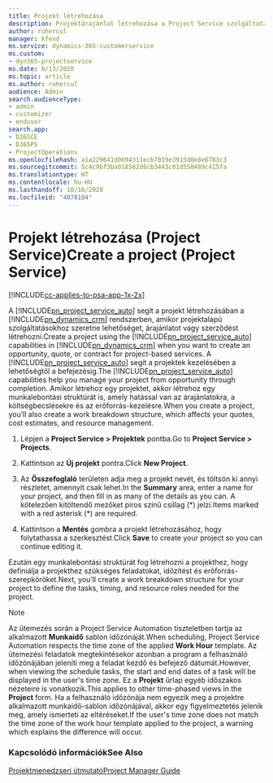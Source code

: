 ```yaml
---
title: Projekt létrehozása
description: Projektárajánlat létrehozása a Project Service szolgáltatásban
author: ruhercul
manager: kfend
ms.service: dynamics-365-customerservice
ms.custom:
- dyn365-projectservice
ms.date: 8/13/2020
ms.topic: article
ms.author: ruhercul
audience: Admin
search.audienceType:
- admin
- customizer
- enduser
search.app:
- D365CE
- D365PS
- ProjectOperations
ms.openlocfilehash: a1a229641d0694311ecb7019e3915d0e8e6783c3
ms.sourcegitcommit: 5c4c9bf3ba018562d6cb3443c01d550489c415fa
ms.translationtype: HT
ms.contentlocale: hu-HU
ms.lasthandoff: 10/16/2020
ms.locfileid: "4078104"
---
```

# <a name="create-a-project-project-service"></a><span data-ttu-id="47050-103">Projekt létrehozása (Project Service)</span><span class="sxs-lookup"><span data-stu-id="47050-103">Create a project (Project Service)</span></span>

[!INCLUDE[cc-applies-to-psa-app-1x-2x](../includes/cc-applies-to-psa-app-1x-2x.md)]

<span data-ttu-id="47050-104">A [!INCLUDE[pn_project_service_auto](../includes/pn-project-service-auto.md)] segít a projekt létrehozásában a [!INCLUDE[pn_dynamics_crm](../includes/pn-dynamics-crm.md)] rendszerben, amikor projektalapú szolgáltatásokhoz szeretne lehetőséget, árajánlatot vagy szerződést létrehozni.</span><span class="sxs-lookup"><span data-stu-id="47050-104">Create a project using the [!INCLUDE[pn_project_service_auto](../includes/pn-project-service-auto.md)] capabilities in [!INCLUDE[pn_dynamics_crm](../includes/pn-dynamics-crm.md)] when you want to create an opportunity, quote, or contract for project-based services.</span></span> <span data-ttu-id="47050-105">A [!INCLUDE[pn_project_service_auto](../includes/pn-project-service-auto.md)] segít a projektek kezelésében a lehetőségtől a befejezésig.</span><span class="sxs-lookup"><span data-stu-id="47050-105">The [!INCLUDE[pn_project_service_auto](../includes/pn-project-service-auto.md)] capabilities help you manage your project from opportunity through completion.</span></span> <span data-ttu-id="47050-106">Amikor létrehoz egy projektet, akkor létrehoz egy munkalebontási struktúrát is, amely hatással van az árajánlatokra, a költségbecslésekre és az erőforrás-kezelésre.</span><span class="sxs-lookup"><span data-stu-id="47050-106">When you create a project, you’ll also create a work breakdown structure, which affects your quotes, cost estimates, and resource management.</span></span>  
  
1.  <span data-ttu-id="47050-107">Lépjen a **Project Service > Projektek** pontba.</span><span class="sxs-lookup"><span data-stu-id="47050-107">Go to **Project Service > Projects**.</span></span>  
  
2.  <span data-ttu-id="47050-108">Kattintson az **Új projekt** pontra.</span><span class="sxs-lookup"><span data-stu-id="47050-108">Click **New Project**.</span></span>  
  
3.  <span data-ttu-id="47050-109">Az **Összefoglaló** területen adja meg a projekt nevét, és töltsön ki annyi részletet, amennyit csak lehet.</span><span class="sxs-lookup"><span data-stu-id="47050-109">In the **Summary** area, enter a name for your project, and then fill in as many of the details as you can.</span></span> <span data-ttu-id="47050-110">A kötelezően kitöltendő mezőket piros színű csillag (\*) jelzi.</span><span class="sxs-lookup"><span data-stu-id="47050-110">Items marked with a red asterisk (\*) are required.</span></span>  
  
4.  <span data-ttu-id="47050-111">Kattintson a **Mentés** gombra a projekt létrehozásához, hogy folytathassa a szerkesztést.</span><span class="sxs-lookup"><span data-stu-id="47050-111">Click **Save** to create your project so you can continue editing it.</span></span>  
  
<span data-ttu-id="47050-112">Ezután egy munkalebontási struktúrát fog létrehozni a projekthez, hogy definiálja a projekthez szükséges feladatokat, időzítést és erőforrás-szerepköröket.</span><span class="sxs-lookup"><span data-stu-id="47050-112">Next, you’ll create a work breakdown structure for your project to define the tasks, timing, and resource roles needed for the project.</span></span>  

> [!NOTE]
> <span data-ttu-id="47050-113">Az ütemezés során a Project Service Automation tiszteletben tartja az alkalmazott **Munkaidő** sablon időzónáját.</span><span class="sxs-lookup"><span data-stu-id="47050-113">When scheduling, Project Service Automation respects the time zone of the applied **Work Hour** template.</span></span> <span data-ttu-id="47050-114">Az ütemezési feladatok megtekintésekor azonban a program a felhasználó időzónájában jeleníti meg a feladat kezdő és befejező dátumát.</span><span class="sxs-lookup"><span data-stu-id="47050-114">However, when viewing the schedule tasks, the start and end dates of a task will be displayed in the user's time zone.</span></span> <span data-ttu-id="47050-115">Ez a **Projekt** űrlap egyéb időszakos nézeteire is vonatkozik.</span><span class="sxs-lookup"><span data-stu-id="47050-115">This applies to other time-phased views in the **Project** form.</span></span> <span data-ttu-id="47050-116">Ha a felhasználó időzónája nem egyezik meg a projektre alkalmazott munkaidő-sablon időzónájával, akkor egy figyelmeztetés jelenik meg, amely ismerteti az eltéréseket.</span><span class="sxs-lookup"><span data-stu-id="47050-116">If the user's time zone does not match the time zone of the work hour template applied to the project, a warning which explains the difference will occur.</span></span> 
  
### <a name="see-also"></a><span data-ttu-id="47050-117">Kapcsolódó információk</span><span class="sxs-lookup"><span data-stu-id="47050-117">See Also</span></span>  
 [<span data-ttu-id="47050-118">Projektmenedzseri útmutató</span><span class="sxs-lookup"><span data-stu-id="47050-118">Project Manager Guide</span></span>](../psa/project-manager-guide.md)
